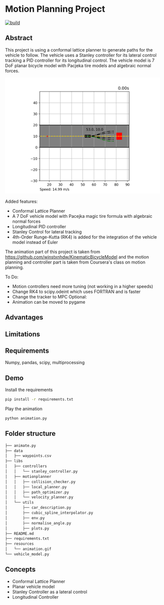# Motion Planning Project

[![build](https://github.com/earasteh/Python-Motionplanning/actions/workflows/build.yml/badge.svg?branch=main)](https://github.com/earasteh/Python-Motionplanning/actions/workflows/build.yml)


## Abstract
This project is using a conformal lattice planner to generate paths for the vehicle to follow. The vehicle uses a 
Stanley controller for its lateral control tracking a PID controller for its longitudinal control. 
The vehicle model is 7 DoF planar bicycle model with Pacjeka tire models and algebraic normal forces.

<div align="center">
	<img src="resources/animation.gif" />
</div>

Added features:
- Conformal Lattice Planner
- A 7 DoF vehicle model with Pacejka magic tire formula with algebraic normal forces
- Longitudinal PID controller
- Stanley Control for lateral tracking
- 4th-Order Runge-Kutta (RK4) is added for the integration of the vehicle model instead of Euler

The animation part of this project is taken from https://github.com/winstxnhdw/KinematicBicycleModel 
and the motion planning and controller part is taken from Coursera's class on motion planning.

To Do:
- Motion controllers need more tuning (not working in a higher speeds)
- Change RK4 to scipy.odeint which uses FORTRAN and is faster
- Change the tracker to MPC
Optional:
- Animation can be moved to pygame


## Advantages

## Limitations

## Requirements
Numpy, pandas, scipy, multiprocessing
## Demo

Install the requirements

```bash
pip install -r requirements.txt
```

Play the animation

```bash
python animation.py
```

## Folder structure
```bash
├── animate.py
├── data
│   ├── waypoints.csv
├── libs
│   ├── controllers
│   │   └── stanley_controller.py
│   ├── motionplanner
│   │   ├── collision_checker.py
│   │   ├── local_planner.py
│   │   ├── path_optimizer.py
│   │   └── velocity_planner.py
│   └── utils
│       ├── car_description.py
│       ├── cubic_spline_interpolator.py
│       ├── env.py
│       ├── normalise_angle.py
│       ├── plots.py
├── README.md
├── requirements.txt
├── resources
│   └── animation.gif
└── vehicle_model.py
```

## Concepts
- Conformal Lattice Planner
- Planar vehicle model
- Stanley Controller as a lateral control
- Longitudinal Controller
